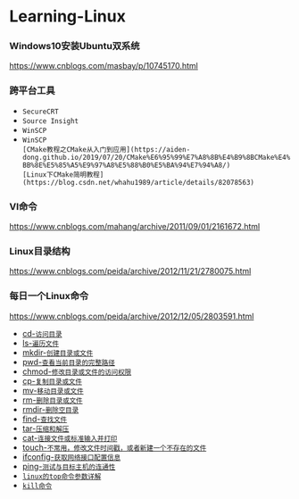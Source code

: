 # Learning-Linux

### Windows10安装Ubuntu双系统
https://www.cnblogs.com/masbay/p/10745170.html

### 跨平台工具
* `SecureCRT`<br>
* `Source Insight`<br>
* `WinSCP`<br>
* `WinSCP`<br>
  `[CMake教程之CMake从入门到应用](https://aiden-dong.github.io/2019/07/20/CMake%E6%95%99%E7%A8%8B%E4%B9%8BCMake%E4%BB%8E%E5%85%A5%E9%97%A8%E5%88%B0%E5%BA%94%E7%94%A8/)`<br>
  `[Linux下CMake简明教程](https://blog.csdn.net/whahu1989/article/details/82078563)`<br>

### VI命令
https://www.cnblogs.com/mahang/archive/2011/09/01/2161672.html

### Linux目录结构
https://www.cnblogs.com/peida/archive/2012/11/21/2780075.html

### 每日一个Linux命令
https://www.cnblogs.com/peida/archive/2012/12/05/2803591.html

* [cd-`访问目录`](https://www.cnblogs.com/peida/archive/2012/10/24/2736501.html)
* [ls-`遍历文件`](https://blog.csdn.net/gnail_oug/article/details/70162658)
* [mkdir-`创建目录或文件`](https://www.cnblogs.com/peida/archive/2012/10/25/2738271.html)
* [pwd-`查看当前目录的完整路径`](https://www.cnblogs.com/peida/archive/2012/10/24/2737730.html)
* [chmod-`修改目录或文件的访问权限`](https://www.cnblogs.com/peida/archive/2012/11/29/2794010.html)
* [cp-`复制目录或文件`](https://www.cnblogs.com/peida/archive/2012/10/29/2744185.html)
* [mv-`移动目录或文件`](https://www.cnblogs.com/peida/archive/2012/10/27/2743022.html)
* [rm-`删除目录或文件`](https://www.cnblogs.com/peida/archive/2012/10/26/2740521.html)
* [rmdir-`删除空目录`](https://www.cnblogs.com/peida/archive/2012/10/27/2742076.html)
* [find-`查找文件`](https://www.cnblogs.com/peida/archive/2012/11/13/2767374.html)
* [tar-`压缩和解压`](https://www.cnblogs.com/peida/archive/2012/11/30/2795656.html)
* [cat-`连接文件或标准输入并打印`](https://www.cnblogs.com/peida/archive/2012/10/30/2746968.html)
* [touch-`不常用，修改文件时间戳，或者新建一个不存在的文件`](https://www.cnblogs.com/peida/archive/2012/10/30/2745714.html)
* [ifconfig-`获取网络接口配置信息`](https://www.cnblogs.com/peida/archive/2013/02/27/2934525.html)
* [ping-`测试与目标主机的连通性`](https://www.cnblogs.com/peida/archive/2013/03/06/2945407.html)
* [`linux的top命令参数详解`](https://www.cnblogs.com/ggjucheng/archive/2012/01/08/2316399.html)
* [`kill命令`](https://www.cnblogs.com/peida/archive/2012/12/20/2825837.html)


